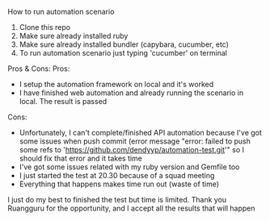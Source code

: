 How to run automation scenario
1. Clone this repo
2. Make sure already installed ruby
3. Make sure already installed bundler (capybara, cucumber, etc)
4. To run automation scenario just typing 'cucumber' on terminal

Pros & Cons:
Pros:
- I setup the automation framework on local and it's worked
- I have finished web automation and already running the scenario in local. The result is passed

Cons:
- Unfortunately, I can't complete/finished API automation because I've got some issues when push commit (error message "error: failed to push some refs to 'https://github.com/dendyyp/automation-test.git'" so I should fix that error and it takes time
- I've got some issues related with my ruby version and Gemfile too
- I just started the test at 20.30 because of a squad meeting
- Everything that happens makes time run out (waste of time)

I just do my best to finished the test but time is limited. Thank you Ruangguru for the opportunity, and I accept all the results that will happen
